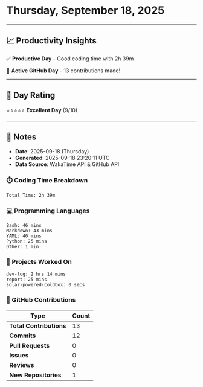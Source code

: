 # Thursday, September 18, 2025

---

## 📈 Productivity Insights

✅ **Productive Day** - Good coding time with 2h 39m

🚀 **Active GitHub Day** - 13 contributions made!

---

## 🎯 Day Rating

⭐⭐⭐⭐⭐ **Excellent Day** (9/10)

---

## 📝 Notes

- **Date**: 2025-09-18 (Thursday)
- **Generated**: 2025-09-18 23:20:11 UTC
- **Data Source**: WakaTime API & GitHub API


### ⏱️ Coding Time Breakdown

```
Total Time: 2h 39m
```

### 💻 Programming Languages

```
Bash: 46 mins
Markdown: 43 mins
YAML: 40 mins
Python: 25 mins
Other: 1 min
```

### 📂 Projects Worked On

```
dev-log: 2 hrs 14 mins
report: 25 mins
solar-powered-coldbox: 0 secs

```


### 🐙 GitHub Contributions

| Type | Count |
|------|-------|
| **Total Contributions** | 13 |
| **Commits** | 12 |
| **Pull Requests** | 0 |
| **Issues** | 0 |
| **Reviews** | 0 |
| **New Repositories** | 1 |


